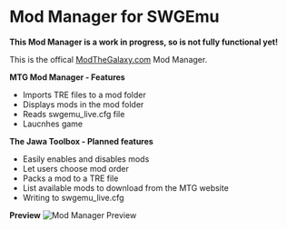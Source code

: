 ﻿# Mod Manager for SWGEmu
**This Mod Manager is a work in progress, so is not fully functional yet!**

This is the offical [ModTheGalaxy.com](https://modthegalaxy.com/) Mod Manager.


**MTG Mod Manager - Features**
* Imports TRE files to a mod folder
* Displays mods in the mod folder
* Reads swgemu_live.cfg file
* Laucnhes game

**The Jawa Toolbox - Planned features**
* Easily enables and disables mods
* Let users choose mod order
* Packs a mod to a TRE file 
* List available mods to download from the MTG website
* Writing to swgemu_live.cfg

**Preview**
![Mod Manager Preview](https://media.discordapp.net/attachments/605830172721283082/1087615977262420008/image.png)